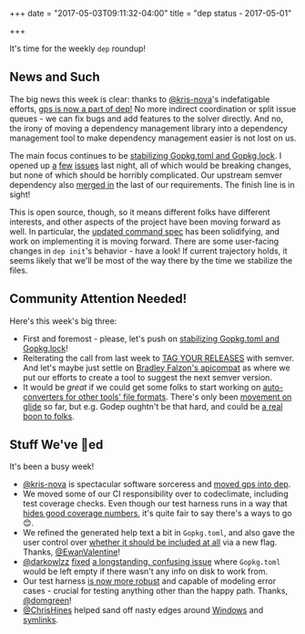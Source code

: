 +++
date = "2017-05-03T09:11:32-04:00"
title = "dep status - 2017-05-01"

+++

It's time for the weekly `dep` roundup!

## News and Such

The big news this week is clear: thanks to [@kris-nova](https://github.com/kris-nova)'s indefatigable efforts, [gps is now a part of dep!](https://github.com/golang/dep/pull/453) No more indirect coordination or split issue queues - we can fix bugs and add features to the solver directly. And no, the irony of moving a dependency management library into a dependency management tool to make dependency management easier is not lost on us.

The main focus continues to be [stabilizing Gopkg.toml and Gopkg.lock](https://github.com/golang/dep/issues/276). I opened up [a](https://github.com/golang/dep/issues/506) [few](https://github.com/golang/dep/issues/508) [issues](https://github.com/golang/dep/issues/509) last night, all of which would be breaking changes, but none of which should be horribly complicated. Our upstream semver dependency also [merged in](https://github.com/Masterminds/semver/pull/52) the last of our requirements. The finish line is in sight!

This is open source, though, so it means different folks have different interests, and other aspects of the project have been moving forward as well. In particular, the [updated command spec](https://github.com/golang/dep/issues/276) has been solidifying, and work on implementing it is moving forward. There are some user-facing changes in `dep init`'s behavior - have a look! If current trajectory holds, it seems likely that we'll be most of the way there by the time we stabilize the files.

## Community Attention Needed!

Here's this week's big three:

* First and foremost - please, let's push on [stabilizing Gopkg.toml and Gopkg.lock](https://github.com/golang/dep/issues/276)!
* Reiterating the call from last week to [TAG YOUR RELEASES](https://dave.cheney.net/2016/06/24/gophers-please-tag-your-releases) with semver. And let's maybe just settle on [Bradley Falzon's apicompat](https://github.com/bradleyfalzon/apicompat) as where we put our efforts to create a tool to suggest the next semver version.
* It would be _great_ if we could get some folks to start working on [auto-converters for other tools' file formats](https://github.com/golang/dep/issues/186). There's only been [movement on glide](https://github.com/golang/dep/issues/380) so far, but e.g. Godep oughtn't be that hard, and could be [a real boon to folks](https://github.com/kubernetes/client-go/issues/78#issuecomment-298256991).

## Stuff We've 🚢ed

It's been a busy week!

* [@kris-nova](https://github.com/kris-nova) is spectacular software sorceress and [moved gps into dep](https://github.com/golang/dep/pull/453).
* We moved some of our CI responsibility over to codeclimate, including test coverage checks. Even though our test harness runs in a way that [hides good coverage numbers](https://github.com/golang/dep/issues/510), it's quite fair to say there's a ways to go 😊.
* We refined the generated help text a bit in `Gopkg.toml`, and also gave the user control over [whether it should be included at all](https://github.com/golang/dep/pull/477) via a new flag. Thanks, [@EwanValentine](https://github.com/EwanValentine)!
* [@darkowlzz](https://github.com/darkowlzz) [fixed](https://github.com/golang/dep/pull/470) [a longstanding, confusing issue](https://github.com/golang/dep/issues/149) where `Gopkg.toml` would be left empty if there wasn't any info on disk to work from.
* Our test harness [is now more robust](https://github.com/golang/dep/pull/402) and capable of modeling error cases - crucial for testing anything other than the happy path. Thanks, [@domgreen](https://github.com/domgreen)!
* [@ChrisHines](https://github.com/ChrisHines) helped sand off nasty edges around [Windows](https://github.com/golang/dep/pull/498) and [symlinks](https://github.com/golang/dep/pull/495).
